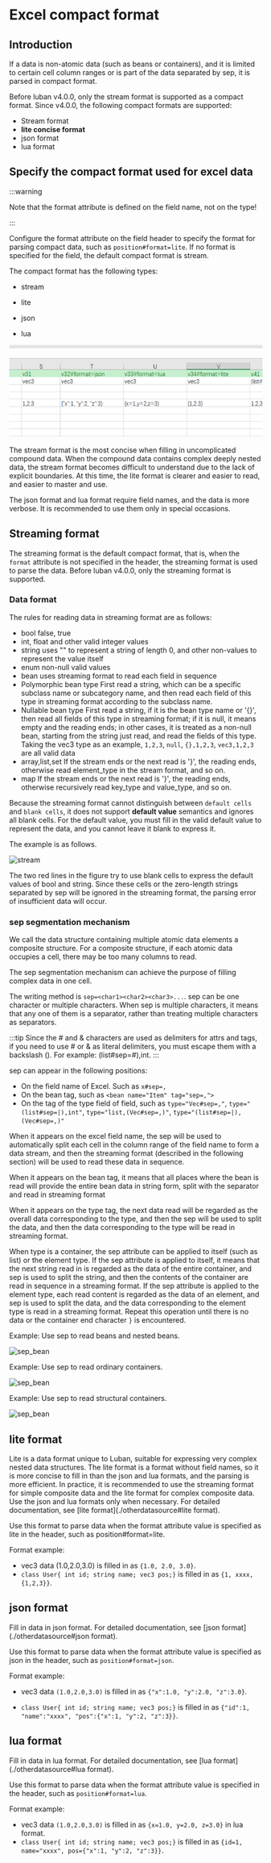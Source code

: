 # Excel compact format

## Introduction

If a data is non-atomic data (such as beans or containers), and it is limited to certain cell column ranges or is part of the data separated by sep, it is parsed in compact format.

Before luban v4.0.0, only the stream format is supported as a compact format. Since v4.0.0, the following compact formats are supported:

- Stream format
- **lite concise format**
- json format
- lua format

## Specify the compact format used for excel data

:::warning

Note that the format attribute is defined on the field name, not on the type!

:::

Configure the format attribute on the field header to specify the format for parsing compact data, such as `position#format=lite`. If no format is specified for the field, the default compact format is stream.

The compact format has the following types:

- stream

- lite

- json

- lua

![image](/img/compact.jpg)

The stream format is the most concise when filling in uncomplicated compound data. When the compound data contains complex deeply nested data, the stream format becomes difficult to understand due to the lack of explicit boundaries. At this time, the lite format is clearer and easier to read, and easier to master and use.

The json format and lua format require field names, and the data is more verbose. It is recommended to use them only in special occasions.

## Streaming format

The streaming format is the default compact format, that is, when the `format` attribute is not specified in the header, the streaming format is used to parse the data. Before luban v4.0.0, only the streaming format is supported.

### Data format

The rules for reading data in streaming format are as follows:

- bool false, true
- int, float and other valid integer values
- string uses "" to represent a string of length 0, and other non-values ​​to represent the value itself
- enum non-null valid values
- bean uses streaming format to read each field in sequence
- Polymorphic bean type First read a string, which can be a specific subclass name or subcategory name, and then read each field of this type in streaming format according to the subclass name.
- Nullable bean type First read a string, if it is the bean type name or '{}', then read all fields of this type in streaming format; if it is null, it means empty and the reading ends; in other cases, it is treated as a non-null bean, starting from the string just read, and read the fields of this type.
Taking the vec3 type as an example, `1,2,3`, `null`, `{},1,2,3`, `vec3,1,2,3` are all valid data
- array,list,set If the stream ends or the next read is '}', the reading ends, otherwise read element_type in the stream format, and so on.
- map If the stream ends or the next read is '}', the reading ends, otherwise recursively read key_type and value_type, and so on.

Because the streaming format cannot distinguish between `default cells` and `blank cells`, it does not support **default value** semantics and ignores all blank cells. For the default value, you must fill in the valid default value to represent the data, and you cannot leave it blank to express it.

The example is as follows.

![stream](/img/cases/stream.jpg)

The two red lines in the figure try to use blank cells to express the default values ​​of bool and string. Since these cells or the zero-length strings separated by sep will be ignored in the streaming format, the parsing error of insufficient data will occur.

### sep segmentation mechanism

We call the data structure containing multiple atomic data elements a composite structure. For a composite structure, if each atomic data occupies a cell, there may be too many columns to read.

The sep segmentation mechanism can achieve the purpose of filling complex data in one cell.

The writing method is `sep=<char1><char2><char3>...`. sep can be one character or multiple characters. When sep is multiple characters, it means that any one of them is a separator,
rather than treating multiple characters as separators.

:::tip
Since the # and & characters are used as delimiters for attrs and tags, if you need to use # or & as literal delimiters, you must escape them with a backslash (\). For example: (list#sep=\#),int.
:::

sep can appear in the following positions:

- On the field name of Excel. Such as `x#sep=,`
- On the bean tag, such as `<bean name="Item" tag="sep=,">`
- On the tag of the type field of field, such as `type="Vec#sep=,"`, `type="(list#sep=|),int"`, `type="list,(Vec#sep=,)"`, `type="(list#sep=|),(Vec#sep=,)"`

When it appears on the excel field name, the sep will be used to automatically split each cell in the column range of the field name to form a data stream, and then the streaming format (described in the following section) will be used to read these data in sequence.

When it appears on the bean tag, it means that all places where the bean is read will provide the entire bean data in string form, split with the separator and read in streaming format

When it appears on the type tag, the next data read will be regarded as the overall data corresponding to the type, and then the sep will be used to split the data, and then the data corresponding to the type will be read in streaming format.

When type is a container, the sep attribute can be applied to itself (such as list) or the element type. If the sep attribute is applied to itself, it means that the next string read in is regarded as the data of the entire container, and sep is used to split the string, and then the contents of the container are read in sequence in a streaming format. If the sep attribute is applied to the element type, each read content is regarded as the data of an element, and sep is used to split the data, and the data corresponding to the element type is read in a streaming format. Repeat this operation until there is no data or the container end character `}` is encountered.

Example: Use sep to read beans and nested beans.

![sep_bean](/img/cases/sep_bean.jpg)

Example: Use sep to read ordinary containers.

![sep_bean](/img/cases/sep_container1.jpg)

Example: Use sep to read structural containers.

![sep_bean](/img/cases/sep_container2.jpg)

## lite format

Lite is a data format unique to Luban, suitable for expressing very complex nested data structures. The lite format is a format without field names, so it is more concise to fill in than the json and lua formats, and the parsing is more efficient. In practice, it is recommended to use the streaming format for simple composite data and the lite format for complex composite data. Use the json and lua formats only when necessary. For detailed documentation, see [lite format](./otherdatasource#lite format).

Use this format to parse data when the format attribute value is specified as lite in the header, such as position#format=lite.

Format example:

- vec3 data (1.0,2.0,3.0) is filled in as `{1.0, 2.0, 3.0}`.
- `class User{ int id; string name; vec3 pos;}` is filled in as `{1, xxxx, {1,2,3}}`.

## json format

Fill in data in json format. For detailed documentation, see [json format](./otherdatasource#json format).

Use this format to parse data when the format attribute value is specified as json in the header, such as `position#format=json`.

Format example:

- vec3 data `(1.0,2.0,3.0)` is filled in as `{"x":1.0, "y":2.0, "z":3.0}`.

- `class User{ int id; string name; vec3 pos;}` is filled in as `{"id":1, "name":"xxxx", "pos":{"x":1, "y":2, "z":3}}`.

## lua format

Fill in data in lua format. For detailed documentation, see [lua format](./otherdatasource#lua format).

Use this format to parse data when the format attribute value is specified in the header, such as `position#format=lua`.

Format example:

- vec3 data `(1.0,2.0,3.0)` is filled in as `{x=1.0, y=2.0, z=3.0}` in lua format.
- `class User{ int id; string name; vec3 pos;}` is filled in as `{id=1, name="xxxx", pos={"x":1, "y":2, "z":3}}`.
